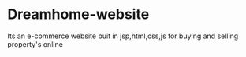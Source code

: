 # Dreamhome-website
Its an e-commerce website buit in jsp,html,css,js for buying and selling property's online
